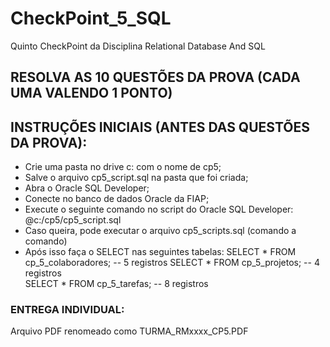 # CheckPoint_5_SQL
Quinto CheckPoint da Disciplina Relational Database And SQL

## RESOLVA AS 10 QUESTÕES DA PROVA (CADA UMA VALENDO 1 PONTO)

## INSTRUÇÕES INICIAIS (ANTES DAS QUESTÕES DA PROVA): 
- Crie uma pasta no drive c: com o nome de cp5; 
- Salve o arquivo cp5_script.sql na pasta que foi criada; 
- Abra o Oracle SQL Developer; 
- Conecte no banco de dados Oracle da FIAP; 
- Execute o seguinte comando no script do Oracle SQL Developer: @c:/cp5/cp5_script.sql 
- Caso queira, pode executar o arquivo cp5_scripts.sql (comando a comando) 
- Após isso faça o SELECT nas seguintes tabelas: 
  SELECT * FROM cp_5_colaboradores; -- 5 registros 
  SELECT * FROM cp_5_projetos; -- 4 registros   
  SELECT * FROM cp_5_tarefas; -- 8 registros

### ENTREGA INDIVIDUAL:  
Arquivo PDF renomeado como TURMA_RMxxxx_CP5.PDF 
